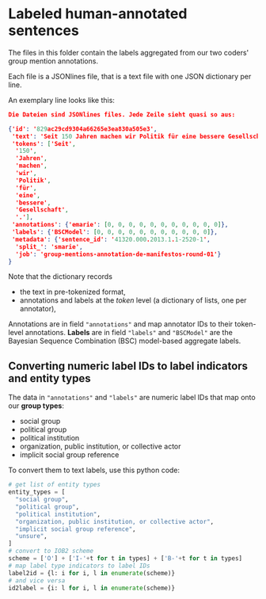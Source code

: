 # Labeled human-annotated sentences

The files in this folder contain the labels aggregated from our two coders' group mention annotations.

Each file is a JSONlines file, that is a text file with one JSON dictionary per line.

An exemplary line looks like this:

```json
Die Dateien sind JSONlines files. Jede Zeile sieht quasi so aus:

{'id': '829ac29cd9304a66265e3ea830a505e3',
 'text': 'Seit 150 Jahren machen wir Politik für eine bessere Gesellschaft .',
 'tokens': ['Seit',
  '150',
  'Jahren',
  'machen',
  'wir',
  'Politik',
  'für',
  'eine',
  'bessere',
  'Gesellschaft',
  '.'],
 'annotations': {'emarie': [0, 0, 0, 0, 0, 0, 0, 0, 0, 0, 0]},
 'labels': {'BSCModel': [0, 0, 0, 0, 0, 0, 0, 0, 0, 0, 0]},
 'metadata': {'sentence_id': '41320.000.2013.1.1-2520-1',
  'split_': 'smarie',
  'job': 'group-mentions-annotation-de-manifestos-round-01'}
}
```

Note that the dictionary records 

- the text in pre-tokenized format,
- annotations and labels at the _token_ level (a dictionary of lists, one per annotator),

Annotations are in field `"annotations"` and map annotator IDs to their token-level annotations.
**Labels** are in field `"labels"` and `"BSCModel"` are the Bayesian Sequence Combination (BSC) model-based aggregate labels.

## Converting numeric label IDs to label indicators and entity types

The data in `"annotations"` and `"labels"` are numeric label IDs that map onto our **group types**:

- social group
- political group
- political institution
- organization, public institution, or collective actor
- implicit social group reference

To convert them to text labels, use this python code:

```python
# get list of entity types
entity_types = [
  "social group",
  "political group",
  "political institution",
  "organization, public institution, or collective actor",
  "implicit social group reference",
  "unsure",
]
# convert to IOB2 scheme
scheme = ['O'] + ['I-'+t for t in types] + ['B-'+t for t in types]
# map label type indicators to label IDs
label2id = {l: i for i, l in enumerate(scheme)}
# and vice versa
id2label = {i: l for i, l in enumerate(scheme)}
```
